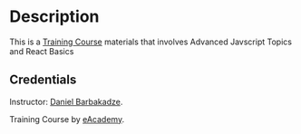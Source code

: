 # Description

This is a [Training Course](https://github.com/DanielBarbakadze/Advanced-JS-and-React-Basics) materials that involves Advanced Javscript Topics and React Basics




## Credentials

Instructor: [Daniel Barbakadze](https://github.com/DanielBarbakadze).

Training Course by [eAcademy](https://eAcademy.ge/).
